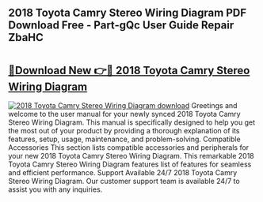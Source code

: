 ## 2018 Toyota Camry Stereo Wiring Diagram PDF Download Free - Part-gQc User Guide Repair ZbaHC

# <h2><a href="http://dfmzd16.blite.top/?on=2018+Toyota+Camry+Stereo+Wiring+Diagram">🔗Download New 👉🔴 2018 Toyota Camry Stereo Wiring Diagram</a></h2>

[![2018 Toyota Camry Stereo Wiring Diagram download](https://i.imgur.com/lujVjoI.png)](http://dfmzd16.blite.top/?on=2018+Toyota+Camry+Stereo+Wiring+Diagram)
Greetings and welcome to the user manual for your newly synced 2018 Toyota Camry Stereo Wiring Diagram. This manual is specifically designed to help you get the most out of your product by providing a thorough explanation of its features, setup, usage, maintenance, and problem-solving. Compatible Accessories This section lists compatible accessories and peripherals for your new 2018 Toyota Camry Stereo Wiring Diagram. This remarkable 2018 Toyota Camry Stereo Wiring Diagram features list of features for seamless and efficient performance. Support Available 24/7 2018 Toyota Camry Stereo Wiring Diagram. Our customer support team is available 24/7 to assist you with any inquiries.
